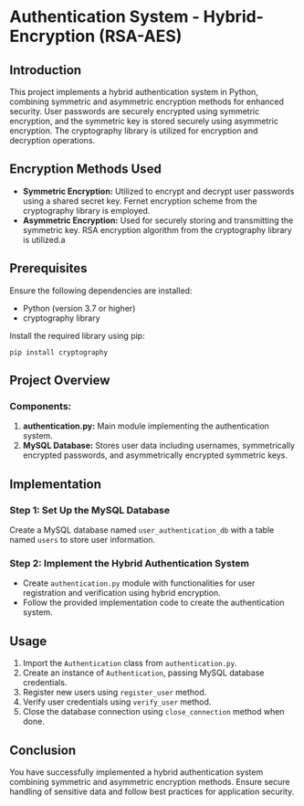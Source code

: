# Authentication System - Hybrid-Encryption (RSA-AES)


## Introduction
This project implements a hybrid authentication system in Python, combining symmetric and asymmetric encryption methods for enhanced security. User passwords are securely encrypted using symmetric encryption, and the symmetric key is stored securely using asymmetric encryption. The cryptography library is utilized for encryption and decryption operations.

## Encryption Methods Used
- **Symmetric Encryption:** Utilized to encrypt and decrypt user passwords using a shared secret key. Fernet encryption scheme from the cryptography library is employed.
- **Asymmetric Encryption:** Used for securely storing and transmitting the symmetric key. RSA encryption algorithm from the cryptography library is utilized.a

## Prerequisites
Ensure the following dependencies are installed:
- Python (version 3.7 or higher)
- cryptography library

Install the required library using pip:
```
pip install cryptography
```

## Project Overview
### Components:
1. **authentication.py:** Main module implementing the authentication system.
2. **MySQL Database:** Stores user data including usernames, symmetrically encrypted passwords, and asymmetrically encrypted symmetric keys.

## Implementation
### Step 1: Set Up the MySQL Database
Create a MySQL database named `user_authentication_db` with a table named `users` to store user information.

### Step 2: Implement the Hybrid Authentication System
- Create `authentication.py` module with functionalities for user registration and verification using hybrid encryption.
- Follow the provided implementation code to create the authentication system.

## Usage
1. Import the `Authentication` class from `authentication.py`.
2. Create an instance of `Authentication`, passing MySQL database credentials.
3. Register new users using `register_user` method.
4. Verify user credentials using `verify_user` method.
5. Close the database connection using `close_connection` method when done.

## Conclusion
You have successfully implemented a hybrid authentication system combining symmetric and asymmetric encryption methods. Ensure secure handling of sensitive data and follow best practices for application security.

